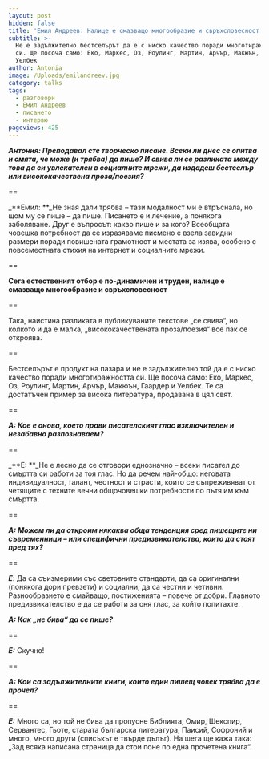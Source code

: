 ```yaml
---
layout: post
hidden: false
title: 'Емил Андреев: Налице е смазващо многообразие и свръхсловесност'
subtitle: >-
  Не е задължително бестселърът да е с ниско качество поради многотиражността
  си. Ще посоча само: Еко, Маркес, Оз, Роулинг, Мартин, Арчър, Макюън, Гаардер и
  Уелбек
author: Antonia
image: /Uploads/emilandreev.jpg
category: talks
tags:
  - разговори
  - Емил Андреев
  - писането
  - интервю
pageviews: 425
---
```

_**Антония: Преподавал сте творческо писане. Всеки ли днес се опитва и смята, че може (и трябва) да пише? И свива ли се разликата между това да си увлекателен в социалните мрежи, да издадеш бестселър или висококачествена проза/поезия?**_

\==

_**Емил: **_Не зная дали трябва – тази модалност ми е втръснала, но щом му се пише – да пише. Писането е и лечение, а понякога заболяване. Друг е въпросът: какво пише и за кого? Всеобщата човешка потребност да се изразяваме писмено е взела завидни размери поради повишената грамотност и местата за изява, особено с повсеместната стихия на интернет и социалните мрежи. 

\==

**Сега естественият отбор е по-динамичен и труден, налице е смазващо многообразие и свръхсловесност**

\==

Така, наистина разликата в публикуваните текстове „се свива“, но колкото и да е малка, „висококачествената проза/поезия“ все пак се откроява. 

\==

Бестселърът е продукт на пазара и не е задължително той да е с ниско качество поради многотиражността си. Ще посоча само: Еко, Маркес, Оз, Роулинг, Мартин, Арчър, Макюън, Гаардер и Уелбек. Те са достатъчен пример за висока литература, продавана в цял свят.

\==

_**А: Кое е онова, което прави писателският глас изключителен и незабавно разпознаваем?**_

\==

_**Е: **_Не е лесно да се отговори еднозначно – всеки писател до смъртта си работи за тоя глас. Но да речем най-общо: неговата индивидуалност, талант, честност и страсти, които се съпреживяват от четящите с техните вечни общочовешки потребности по пътя им към смъртта.

\==

_**А: Можем ли да откроим някаква обща тенденция сред пишещите ни съвременници – или специфични предизвикателства, които да стоят пред тях?**_

\==

_**Е**_: Да са съизмерими със световните стандарти, да са оригинални (понякога дори превзети) и социални, да са честни и четивни. Разнообразието е смайващо, постиженията – повече от добри. Главното предизвикателство е да се работи за оня глас, за който попитахте.

_**А: Как „не бива“ да се пише?**_

\==

_**Е:**_ Скучно!

\==

_**А: Кои са задължителните книги, които един пишещ човек трябва да е прочел?**_

\==

_**Е:**_ Много са, но той не бива да пропусне Библията, Омир, Шекспир, Сервантес, Гьоте, старата българска литература, Паисий, Софроний и много, много други (списъкът е твърде дълъг). На шега ще кажа така: „Зад всяка написана страница да стои поне по една прочетена книга“.

